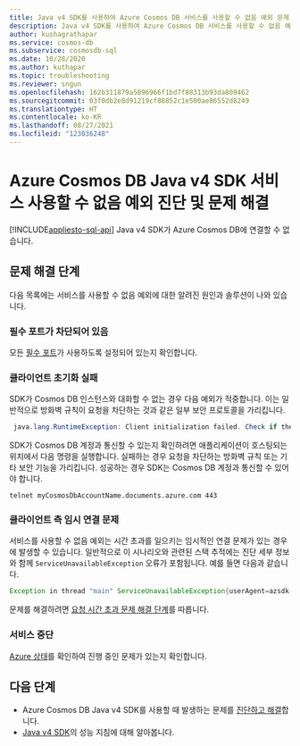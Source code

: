 ```yaml
---
title: Java v4 SDK를 사용하여 Azure Cosmos DB 서비스를 사용할 수 없음 예외 문제 해결
description: Java v4 SDK를 사용하여 Azure Cosmos DB 서비스를 사용할 수 없음 예외를 진단하고 수정하는 방법을 알아봅니다.
author: kushagrathapar
ms.service: cosmos-db
ms.subservice: cosmosdb-sql
ms.date: 10/28/2020
ms.author: kuthapar
ms.topic: troubleshooting
ms.reviewer: sngun
ms.openlocfilehash: 162b311879a5096966f1bd7f88313b93da809462
ms.sourcegitcommit: 03f0db2e8d91219cf88852c1e500ae86552d8249
ms.translationtype: HT
ms.contentlocale: ko-KR
ms.lasthandoff: 08/27/2021
ms.locfileid: "123036248"
---
```

# <a name="diagnose-and-troubleshoot-azure-cosmos-db-java-v4-sdk-service-unavailable-exceptions"></a>Azure Cosmos DB Java v4 SDK 서비스 사용할 수 없음 예외 진단 및 문제 해결
[!INCLUDE[appliesto-sql-api](includes/appliesto-sql-api.md)]
Java v4 SDK가 Azure Cosmos DB에 연결할 수 없습니다.

## <a name="troubleshooting-steps"></a>문제 해결 단계
다음 목록에는 서비스를 사용할 수 없음 예외에 대한 알려진 원인과 솔루션이 나와 있습니다.

### <a name="the-required-ports-are-being-blocked"></a>필수 포트가 차단되어 있음
모든 [필수 포트](sql-sdk-connection-modes.md#service-port-ranges)가 사용하도록 설정되어 있는지 확인합니다.

### <a name="client-initialization-failure"></a>클라이언트 초기화 실패
SDK가 Cosmos DB 인스턴스와 대화할 수 없는 경우 다음 예외가 적중합니다. 이는 일반적으로 방화벽 규칙이 요청을 차단하는 것과 같은 일부 보안 프로토콜을 가리킵니다.

```java
 java.lang.RuntimeException: Client initialization failed. Check if the endpoint is reachable and if your auth token is valid
```

SDK가 Cosmos DB 계정과 통신할 수 있는지 확인하려면 애플리케이션이 호스팅되는 위치에서 다음 명령을 실행합니다. 실패하는 경우 요청을 차단하는 방화벽 규칙 또는 기타 보안 기능을 가리킵니다. 성공하는 경우 SDK는 Cosmos DB 계정과 통신할 수 있어야 합니다.
```
telnet myCosmosDbAccountName.documents.azure.com 443
```

### <a name="client-side-transient-connectivity-issues"></a>클라이언트 측 임시 연결 문제
서비스를 사용할 수 없음 예외는 시간 초과를 일으키는 임시적인 연결 문제가 있는 경우에 발생할 수 있습니다. 일반적으로 이 시나리오와 관련된 스택 추적에는 진단 세부 정보와 함께 `ServiceUnavailableException` 오류가 포함됩니다. 예를 들면 다음과 같습니다.

```java
Exception in thread "main" ServiceUnavailableException{userAgent=azsdk-java-cosmos/4.6.0 Linux/4.15.0-1096-azure JRE/11.0.8, error=null, resourceAddress='null', requestUri='null', statusCode=503, message=Service is currently unavailable, please retry after a while. If this problem persists please contact support.: Message: "" {"diagnostics"}
```

문제를 해결하려면 [요청 시간 초과 문제 해결 단계](troubleshoot-request-timeout-java-sdk-v4-sql.md#troubleshooting-steps)를 따릅니다.

### <a name="service-outage"></a>서비스 중단
[Azure 상태](https://status.azure.com/status)를 확인하여 진행 중인 문제가 있는지 확인합니다.


## <a name="next-steps"></a>다음 단계
* Azure Cosmos DB Java v4 SDK를 사용할 때 발생하는 문제를 [진단하고 해결](troubleshoot-java-sdk-v4-sql.md)합니다.
* [Java v4 SDK](performance-tips-java-sdk-v4-sql.md)의 성능 지침에 대해 알아봅니다.